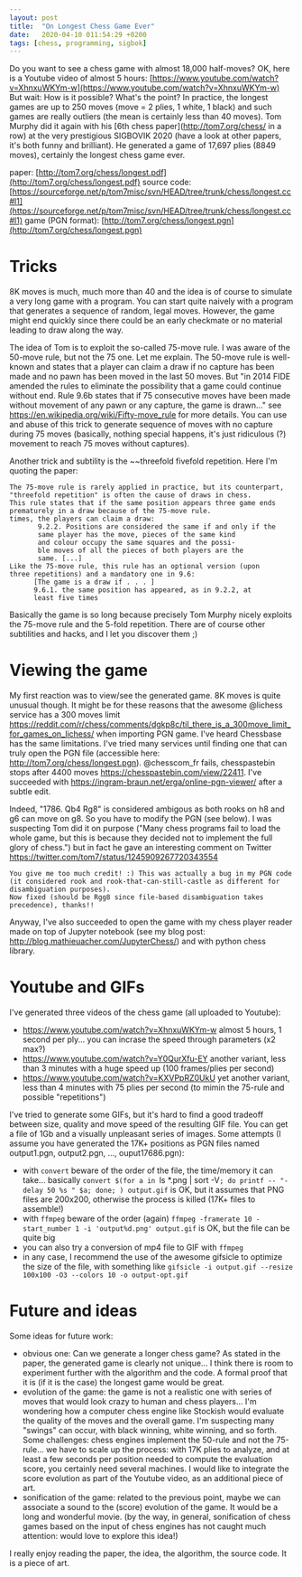 ```yaml
---
layout: post
title:  "On Longest Chess Game Ever"
date:   2020-04-10 011:54:29 +0200
tags: [chess, programming, sigbok]
---
```


Do you want to see a chess game with almost 18,000 half-moves? OK, here is a Youtube video of almost 5 hours: [https://www.youtube.com/watch?v=XhnxuWKYm-w](https://www.youtube.com/watch?v=XhnxuWKYm-w)
But wait: How is it possible? What's the point?
In practice, the longest games are up to 250 moves (move = 2 plies, 1 white, 1 black) and such games are really outliers (the mean is certainly less than 40 moves).
Tom Murphy did it again with his [6th chess paper](http://tom7.org/chess/ in a row) at the very prestigious SIGBOVIK 2020 (have a look at other papers, it's both funny and brilliant).
He generated a game of 17,697 plies (8849 moves), certainly the longest chess game ever.

paper: [http://tom7.org/chess/longest.pdf](http://tom7.org/chess/longest.pdf)
source code: [https://sourceforge.net/p/tom7misc/svn/HEAD/tree/trunk/chess/longest.cc#l1](https://sourceforge.net/p/tom7misc/svn/HEAD/tree/trunk/chess/longest.cc#l1)
game (PGN format): [http://tom7.org/chess/longest.pgn](http://tom7.org/chess/longest.pgn)

# Tricks

8K moves is much, much more than 40 and the idea is of course to simulate a very long game with a program.
You can start quite naively with a program that generates a sequence of random, legal moves.
However, the game might end quickly since there could be an early checkmate or no material leading to draw along the way.

The idea of Tom is to exploit the so-called 75-move rule. I was aware of the 50-move rule, but not the 75 one. Let me explain. 
The 50-move rule is well-known and states that a player can claim a draw if no capture has been made and no pawn has been moved in the last 50 moves. 
But "in 2014 FIDE amended the rules to eliminate the possibility that a game could continue without end. Rule 9.6b states that if 75 consecutive moves have been made without movement of any pawn or any capture, the game is drawn..." see https://en.wikipedia.org/wiki/Fifty-move_rule for more details.
You can use and abuse of this trick to generate sequence of moves with no capture during 75 moves (basically, nothing special happens, it's just ridiculous (?) movement to reach 75 moves without captures). 

Another trick and subtility is the ~~threefold fivefold repetition. Here I'm quoting the paper:

```
The 75-move rule is rarely applied in practice, but its counterpart, "threefold repetition" is often the cause of draws in chess.
This rule states that if the same position appears three game ends prematurely in a draw because of the 75-move rule.
times, the players can claim a draw:
       9.2.2. Positions are considered the same if and only if the
       same player has the move, pieces of the same kind
       and colour occupy the same squares and the possi-
       ble moves of all the pieces of both players are the
       same. [...]
Like the 75-move rule, this rule has an optional version (upon
three repetitions) and a mandatory one in 9.6:
      [The game is a draw if . . . ]
      9.6.1. the same position has appeared, as in 9.2.2, at
      least five times
```

Basically the game is so long because precisely Tom Murphy nicely exploits the 75-move rule and the 5-fold repetition.
There are of course other subtilities and hacks, and I let you discover them ;) 

# Viewing the game 

My first reaction was to view/see the generated game.
8K moves is quite unusual though. It might be for these reasons that the awesome @lichess service has a 300 moves limit https://reddit.com/r/chess/comments/dgkp8c/til_there_is_a_300move_limit_for_games_on_lichess/ when importing PGN game. I've heard Chessbase has the same limitations.
I've tried many services until finding one that can truly open the PGN file (accessible here: http://tom7.org/chess/longest.pgn). 
@chesscom_fr fails, chesspastebin stops after 4400 moves https://chesspastebin.com/view/22411.
I've succeeded with https://ingram-braun.net/erga/online-pgn-viewer/ after a subtle edit.

Indeed, "1786. Qb4 Rg8" is considered ambigous as both rooks on h8 and g6 can move on g8. So you have to modify the PGN (see below). 
I was suspecting Tom did it on purpose ("Many chess programs fail to load the whole game, but this is because they decided not to implement the full glory of chess.")
but in fact he gave an interesting comment on Twitter https://twitter.com/tom7/status/1245909267720343554
```
You give me too much credit! :) This was actually a bug in my PGN code (it considered rook and rook-that-can-still-castle as different for disambiguation purposes).
Now fixed (should be Rgg8 since file-based disambiguation takes precedence), thanks!!
```

Anyway, I've also succeeded to open the game with my chess player reader made on top of Jupyter notebook (see my blog post: http://blog.mathieuacher.com/JupyterChess/) and with python chess library.

# Youtube and GIFs

I've generated three videos of the chess game (all uploaded to Youtube):
 * https://www.youtube.com/watch?v=XhnxuWKYm-w almost 5 hours, 1 second per ply... you can incrase the speed through parameters (x2 max?)
 * https://www.youtube.com/watch?v=Y0QurXfu-EY another variant, less than 3 minutes with a huge speed up (100 frames/plies per second)
 * https://www.youtube.com/watch?v=KXVPpRZ0UkU yet another variant, less than 4 minutes with 75 plies per second (to mimin the 75-rule and possible "repetitions")

I've tried to generate some GIFs, but it's hard to find a good tradeoff between size, quality and move speed of the resulting GIF file.
You can get a file of 1Gb and a visually unpleasant series of images. 
Some attempts (I assume you have generated the 17K+ positions as PGN files named output1.pgn, output2.pgn, ..., ouput17686.pgn):
 * with `convert` beware of the order of the file, the time/memory it can take... basically `convert $(for a in `ls *.png | sort -V`; do printf -- "-delay 50 %s " $a; done; ) output.gif` is OK, but it assumes that PNG files are 200x200, otherwise the process is killed (17K+ files to assemble!)
 * with `ffmpeg` beware of the order (again) `ffmpeg -framerate 10 -start_number 1 -i 'output%d.png' output.gif` is OK, but the file can be quite big
 * you can also try a conversion of mp4 file to GIF with `ffmpeg`
 * in any case, I recommend the use of the awesome gifsicle to optimize the size of the file, with something like `gifsicle -i output.gif --resize 100x100 -O3 --colors 10 -o output-opt.gif`

# Future and ideas

Some ideas for future work:
 * obvious one: Can we generate a longer chess game? As stated in the paper, the generated game is clearly not unique... I think there is room to experiment further with the algorithm and the code. A formal proof that it is (if it is the case) the longest game would be great.
 * evolution of the game: the game is not a realistic one with series of moves that would look crazy to human and chess players... I'm wondering how a computer chess engine like Stockish would evaluate the quality of the moves and the overall game. I'm suspecting many "swings" can occur, with black winning, white winning, and so forth. Some challenges: chess engines implement the 50-rule and not the 75-rule... we have to scale up the process: with 17K plies to analyze, and at least a few seconds per position needed to compute the evaluation score, you certainly need several machines. I would like to integrate the score evolution as part of the Youtube video, as an additional piece of art.
 * sonification of the game: related to the previous point, maybe we can associate a sound to the (score) evolution of the game. It would be a long and wonderful movie. (by the way, in general, sonification of chess games based on the input of chess engines has not caught much attention: would love to explore this idea!) 

I really enjoy reading the paper, the idea, the algorithm, the source code. It is a piece of art. 





